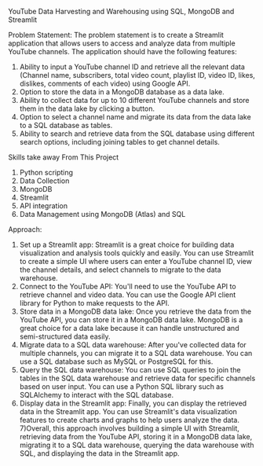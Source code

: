 YouTube Data Harvesting and Warehousing using SQL, MongoDB and Streamlit

Problem Statement:
The problem statement is to create a Streamlit application that allows users to access
and analyze data from multiple YouTube channels. The application should have the
following features:
1) Ability to input a YouTube channel ID and retrieve all the relevant data
  (Channel name, subscribers, total video count, playlist ID, video ID, likes,
  dislikes, comments of each video) using Google API.
2) Option to store the data in a MongoDB database as a data lake.
3) Ability to collect data for up to 10 different YouTube channels and store them in
  the data lake by clicking a button.
4) Option to select a channel name and migrate its data from the data lake to a
  SQL database as tables.
5) Ability to search and retrieve data from the SQL database using different
  search options, including joining tables to get channel details.

Skills take away From This Project
1) Python scripting
2) Data Collection
3) MongoDB
4) Streamlit
5) API integration
6) Data Management using MongoDB (Atlas) and SQL

Approach:
1) Set up a Streamlit app: Streamlit is a great choice for building data
  visualization and analysis tools quickly and easily. You can use Streamlit to
  create a simple UI where users can enter a YouTube channel ID, view the
  channel details, and select channels to migrate to the data warehouse.
2) Connect to the YouTube API: You'll need to use the YouTube API to retrieve
  channel and video data. You can use the Google API client library for Python to
  make requests to the API.
3) Store data in a MongoDB data lake: Once you retrieve the data from the
  YouTube API, you can store it in a MongoDB data lake. MongoDB is a great
  choice for a data lake because it can handle unstructured and semi-structured
  data easily.
4) Migrate data to a SQL data warehouse: After you've collected data for
  multiple channels, you can migrate it to a SQL data warehouse. You can use a
  SQL database such as MySQL or PostgreSQL for this.
5) Query the SQL data warehouse: You can use SQL queries to join the tables
  in the SQL data warehouse and retrieve data for specific channels based on
  user input. You can use a Python SQL library such as SQLAlchemy to interact
  with the SQL database.
6) Display data in the Streamlit app: Finally, you can display the retrieved data
  in the Streamlit app. You can use Streamlit's data visualization features to
  create charts and graphs to help users analyze the data.
7)Overall, this approach involves building a simple UI with Streamlit, retrieving data from
  the YouTube API, storing it in a MongoDB data lake, migrating it to a SQL data
  warehouse, querying the data warehouse with SQL, and displaying the data in the
  Streamlit app.
